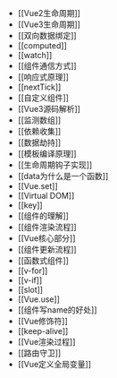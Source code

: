 - [[Vue2生命周期]]
- [[Vue3生命周期]]
- [[双向数据绑定]]
- [[computed]]
- [[watch]]
- [[组件通信方式]]
- [[响应式原理]]
- [[nextTick]]
- [[自定义组件]]
- [[Vue3源码解析]]
- [[监测数组]]
- [[依赖收集]]
- [[数据劫持]]
- [[模板编译原理]]
- [[生命周期钩子实现]]
- [[data为什么是一个函数]]
- [[Vue.set]]
- [[Virtual DOM]]
- [[key]]
- [[组件的理解]]
- [[组件渲染流程]]
- [[Vue核心部分]]
- [[组件更新流程]]
- [[函数式组件]]
- [[v-for]]
- [[v-if]]
- [[slot]]
- [[Vue.use]]
- [[组件写name的好处]]
- [[Vue修饰符]]
- [[keep-alive]]
- [[Vue渲染过程]]
- [[路由守卫]]
- [[Vue定义全局变量]]